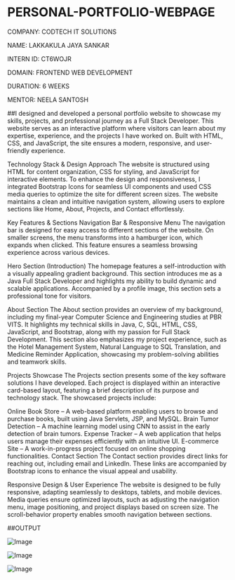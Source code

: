 # PERSONAL-PORTFOLIO-WEBPAGE

COMPANY: CODTECH IT SOLUTIONS

NAME: LAKKAKULA JAYA SANKAR

INTERN ID: CT6WOJR

DOMAIN: FRONTEND WEB DEVELOPMENT

DURATION: 6 WEEKS

MENTOR: NEELA SANTOSH

##I designed and developed a personal portfolio website to showcase my skills, projects, and professional journey as a Full Stack Developer. This website serves as an interactive platform where visitors can learn about my expertise, experience, and the projects I have worked on. Built with HTML, CSS, and JavaScript, the site ensures a modern, responsive, and user-friendly experience.

Technology Stack & Design Approach
The website is structured using HTML for content organization, CSS for styling, and JavaScript for interactive elements. To enhance the design and responsiveness, I integrated Bootstrap Icons for seamless UI components and used CSS media queries to optimize the site for different screen sizes. The website maintains a clean and intuitive navigation system, allowing users to explore sections like Home, About, Projects, and Contact effortlessly.

Key Features & Sections
Navigation Bar & Responsive Menu
The navigation bar is designed for easy access to different sections of the website. On smaller screens, the menu transforms into a hamburger icon, which expands when clicked. This feature ensures a seamless browsing experience across various devices.

Hero Section (Introduction)
The homepage features a self-introduction with a visually appealing gradient background. This section introduces me as a Java Full Stack Developer and highlights my ability to build dynamic and scalable applications. Accompanied by a profile image, this section sets a professional tone for visitors.

About Section
The About section provides an overview of my background, including my final-year Computer Science and Engineering studies at PBR VITS. It highlights my technical skills in Java, C, SQL, HTML, CSS, JavaScript, and Bootstrap, along with my passion for Full Stack Development. This section also emphasizes my project experience, such as the Hotel Management System, Natural Language to SQL Translation, and Medicine Reminder Application, showcasing my problem-solving abilities and teamwork skills.

Projects Showcase
The Projects section presents some of the key software solutions I have developed. Each project is displayed within an interactive card-based layout, featuring a brief description of its purpose and technology stack. The showcased projects include:

Online Book Store – A web-based platform enabling users to browse and purchase books, built using Java Servlets, JSP, and MySQL.
Brain Tumor Detection – A machine learning model using CNN to assist in the early detection of brain tumors.
Expense Tracker – A web application that helps users manage their expenses efficiently with an intuitive UI.
E-commerce Site – A work-in-progress project focused on online shopping functionalities.
Contact Section
The Contact section provides direct links for reaching out, including email and LinkedIn. These links are accompanied by Bootstrap icons to enhance the visual appeal and usability.

Responsive Design & User Experience
The website is designed to be fully responsive, adapting seamlessly to desktops, tablets, and mobile devices. Media queries ensure optimized layouts, such as adjusting the navigation menu, image positioning, and project displays based on screen size. The scroll-behavior property enables smooth navigation between sections.

##OUTPUT

![Image](https://github.com/user-attachments/assets/8455afa4-2d05-44d0-b46b-2a3c686313a8)

![Image](https://github.com/user-attachments/assets/a2e4d2c6-6090-42c3-a19f-750615a53453)

![Image](https://github.com/user-attachments/assets/7bb69c89-a90f-4b8e-9e6d-b6dcbfdbf4b0)

